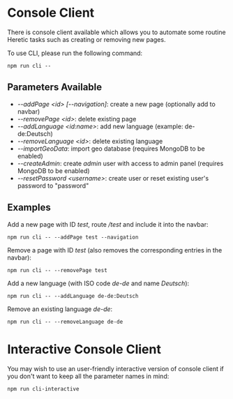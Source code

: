 # Console Client

There is console client available which allows you to automate some routine Heretic tasks such as creating or removing new pages.

To use CLI, please run the following command:

```
npm run cli --
```

## Parameters Available

* *--addPage &lt;id&gt; [--navigation]*: create a new page (optionally add to navbar)
* *--removePage &lt;id&gt;*: delete existing page
* *--addLanguage &lt;id:name&gt;*: add new language (example: de-de:Deutsch)
* *--removeLanguage &lt;id&gt;*: delete existing language
* *--importGeoData*: import geo database (requires MongoDB to be enabled)
* *--createAdmin*: create *admin* user with access to admin panel (requires MongoDB to be enabled)
* *--resetPassword &lt;username&gt;*: create user or reset existing user's password to "password"

## Examples

Add a new page with ID *test*, route */test* and include it into the navbar:

```
npm run cli -- --addPage test --navigation
```

Remove a page with ID *test* (also removes the corresponding entries in the navbar):

```
npm run cli -- --removePage test
```

Add a new language (with ISO code *de-de* and name *Deutsch*):

```
npm run cli -- --addLanguage de-de:Deutsch
```

Remove an existing language *de-de*:

```
npm run cli -- --removeLanguage de-de
```

# Interactive Console Client

You may wish to use an user-friendly interactive version of console client if you don't want to keep all the parameter names in mind:

```
npm run cli-interactive
```
